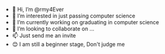 - 👋 Hi, I’m @rmy4Ever
- 👀 I’m interested in just passing computer science
- 🌱 I’m currently working on graduating in computer science
- 💞️ I’m looking to collaborate on ...
- 📫 Just send me an invite
- 😊 I am still a beginner stage, Don't judge me

<!---
rmy4Ever/rmy4Ever is a ✨ special ✨ repository because its `README.md` (this file) appears on your GitHub profile.
You can click the Preview link to take a look at your changes.
--->
